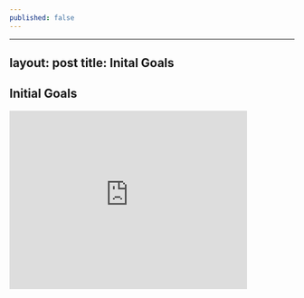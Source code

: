 ```yaml
---
published: false
---
```

---
layout: post
title: Inital Goals
---

## Initial Goals

<iframe width="420" height="315" src="http://webrates.truefx.com/rates/webWidget/trfxhp.jsp" frameborder="0" allowfullscreen></iframe>
